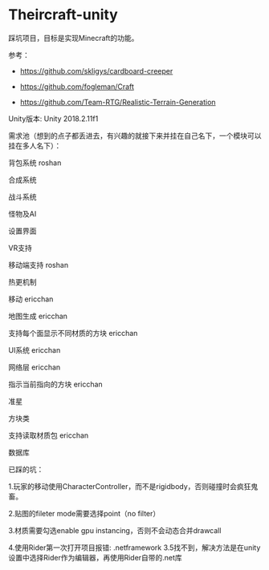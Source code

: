 # Theircraft-unity
踩坑项目，目标是实现Minecraft的功能。

参考：

- https://github.com/skligys/cardboard-creeper

- https://github.com/fogleman/Craft

- https://github.com/Team-RTG/Realistic-Terrain-Generation

Unity版本: Unity 2018.2.11f1

需求池（想到的点子都丢进去，有兴趣的就接下来并挂在自己名下，一个模块可以挂在多人名下）：

背包系统  roshan

合成系统

战斗系统

怪物及AI

设置界面

VR支持

移动端支持  roshan

热更机制

移动 ericchan

地图生成 ericchan

支持每个面显示不同材质的方块 ericchan

UI系统 ericchan

网络层 ericchan

指示当前指向的方块 ericchan

准星

方块类

支持读取材质包 ericchan

数据库


已踩的坑：

1.玩家的移动使用CharacterController，而不是rigidbody，否则碰撞时会疯狂鬼畜。

2.贴图的fileter mode需要选择point（no filter）

3.材质需要勾选enable gpu instancing，否则不会动态合并drawcall

4.使用Rider第一次打开项目报错: .netframework 3.5找不到，解决方法是在unity 设置中选择Rider作为编辑器，再使用Rider自带的.net库
